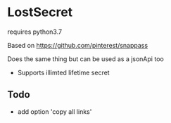 # LostSecret

requires python3.7

Based on https://github.com/pinterest/snappass



Does the same thing but can be used as a jsonApi too

- Supports illimted lifetime secret


## Todo

- add option 'copy all links'
